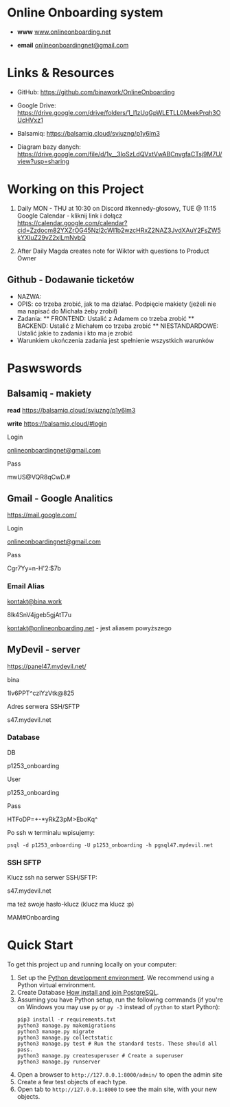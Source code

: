 # Online Onboarding system
* **www** www.onlineonboarding.net

* **email** onlineonboardingnet@gmail.com

# Links & Resources
* GitHub: https://github.com/binawork/OnlineOnboarding

* Google Drive: https://drive.google.com/drive/folders/1_l1zUqGpWLETLL0MxekPrqh3OUcHVxz1

* Balsamiq: https://balsamiq.cloud/sviuzng/p1y6lm3

* Diagram bazy danych: https://drive.google.com/file/d/1v__3IoSzLdQVxtVwABCnvgfaCTsj9M7U/view?usp=sharing

# Working on this Project
1. Daily MON - THU at 10:30 on Discord #kennedy-głosowy, TUE @ 11:15
Google Calendar - kliknij link i dołącz
https://calendar.google.com/calendar?cid=Zzdocm82YXZrOG45Nzl2cWI1b2wzcHRxZ2NAZ3JvdXAuY2FsZW5kYXIuZ29vZ2xlLmNvbQ

2. After Daily Magda creates note for Wiktor with questions to Product Owner

## Github - Dodawanie ticketów
* NAZWA:
* OPIS: co trzeba zrobić, jak to ma działać. Podpięcie makiety (jeżeli nie ma napisać do Michała żeby zrobił)
* Zadania:
** FRONTEND: Ustalić z Adamem co trzeba zrobić
** BACKEND: Ustalić z Michałem co trzeba zrobić
** NIESTANDARDOWE: Ustalić jakie to zadania i kto ma je zrobić
* Warunkiem ukończenia zadania jest spełnienie wszystkich warunków

# Paswswords

## Balsamiq - makiety
**read**
https://balsamiq.cloud/sviuzng/p1y6lm3

**write**
https://balsamiq.cloud/#login

Login 

onlineonboardingnet@gmail.com

Pass

mwUS@VQR8qCwD.#

## Gmail - Google Analitics
https://mail.google.com/

Login 

onlineonboardingnet@gmail.com

Pass

Cgr7Yy=n-H'2:$7b

### Email Alias
kontakt@bina.work

8lk4SnV4jgeb5gjAtT7u

kontakt@onlineonboarding.net - jest aliasem powyższego

## MyDevil - server
https://panel47.mydevil.net/

bina

1lv6PPT^czlYzVtk@825

Adres serwera SSH/SFTP

s47.mydevil.net

### Database
DB

p1253_onboarding

User

p1253_onboarding

Pass

HTFoDP=+-*yRkZ3pM>EboKq^

Po ssh w terminalu wpisujemy:
```
psql -d p1253_onboarding -U p1253_onboarding -h pgsql47.mydevil.net
```

### SSH SFTP
Klucz ssh na serwer SSH/SFTP:

s47.mydevil.net

ma też swoje hasło-klucz (klucz ma klucz :p)

MAM#Onboarding

# Quick Start

To get this project up and running locally on your computer:
1. Set up the [Python development environment](https://developer.mozilla.org/en-US/docs/Learn/Server-side/Django/development_environment).
   We recommend using a Python virtual environment.
1. Create Database [How install and join PostgreSQL](https://www.digitalocean.com/community/tutorials/how-to-use-postgresql-with-your-django-application-on-ubuntu-14-04).
1. Assuming you have Python setup, run the following commands (if you're on Windows you may use `py` or `py -3` instead of `python` to start Python):
   ```
   pip3 install -r requirements.txt
   python3 manage.py makemigrations
   python3 manage.py migrate
   python3 manage.py collectstatic
   python3 manage.py test # Run the standard tests. These should all pass.
   python3 manage.py createsuperuser # Create a superuser
   python3 manage.py runserver
   ```
1. Open a browser to `http://127.0.0.1:8000/admin/` to open the admin site
1. Create a few test objects of each type.
1. Open tab to `http://127.0.0.1:8000` to see the main site, with your new objects.
